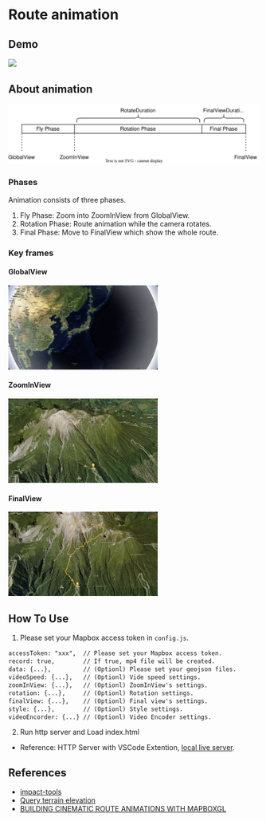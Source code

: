 # Route animation
## Demo 

![](docs/demo.gif)
## About animation
![](docs/key-frames.svg)
### Phases

Animation consists of three phases.
1. Fly Phase: Zoom into ZoomInView from GlobalView.
2. Rotation Phase: Route animation while the camera rotates.
3. Final Phase: Move to FinalView which show the whole route.

### Key frames
#### GlobalView
<img src="docs/globa-view.png" width="300">

#### ZoomInView
<img src="docs/zoom-in-view.png" width="300">

#### FinalView
<img src="docs/final-view.png" width="300">

## How To Use
1. Please set your Mapbox access token in `config.js`.
```
accessToken: "xxx",  // Please set your Mapbox access token.
record: true,        // If true, mp4 file will be created.
data: {...},         // (Optionl) Please set your geojson files.
videoSpeed: {...},   // (Optionl) Vide speed settings.
zoomInView: {...},   // (Optionl) ZoomInView's settings.
rotation: {...},     // (Optionl) Rotation settings.
finalView: {...},    // (Optionl) Final view's settings.
style: {...},        // (Optionl) Style settings.
videoEncorder: {...} // (Optionl) Video Encoder settings.
```

2. Run http server and Load index.html
  - Reference: HTTP Server with VSCode Extention, [local live server](https://marketplace.visualstudio.com/items?itemName=ritwickdey.LiveServer).


## References
- [impact-tools](https://github.com/mapbox/impact-tools/tree/master/journey-animation-sequence)
- [Query terrain elevation](https://docs.mapbox.com/mapbox-gl-js/example/query-terrain-elevation/)
- [BUILDING CINEMATIC ROUTE ANIMATIONS WITH MAPBOXGL](https://www.mapbox.com/blog/building-cinematic-route-animations-with-mapboxgl)